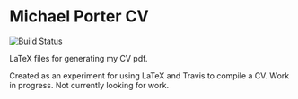 # Michael Porter CV
[![Build Status](https://travis-ci.org/mikeporterdev/LaTeX-CV.svg?branch=master)](https://travis-ci.org/mikeporterdev/LaTeX-CV)

LaTeX files for generating my CV pdf.


Created as an experiment for using LaTeX and Travis to compile a CV. Work in progress.
Not currently looking for work.
